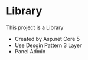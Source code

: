 # Library

This project is a Library

- Created by Asp.net Core 5
- Use Desgin Pattern 3 Layer
- Panel Admin
